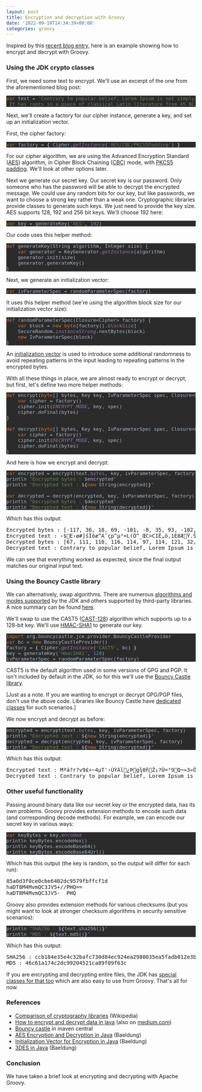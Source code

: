 ```yaml
---
layout: post
title: Encryption and decryption with Groovy
date: '2022-09-19T14:34:39+00:00'
categories: groovy
---
```

<p>Inspired by this <a href="https://asyncq.com/how-to-encrypt-and-decrypt-data-in-java" target="_blank">recent blog entry</a>, here is an example showing how to encrypt and decrypt with Groovy.</p>

<h3>Using the JDK crypto classes</h3>

<p>First, we need some text to encrypt. We'll use an excerpt of the one from the aforementioned blog post:</p><pre style="background-color:#2b2b2b;color:#a9b7c6;font-family:'JetBrains Mono',monospace;font-size:9.6pt;"><span style="color:#cc7832;">var </span>text = <span style="color:#6a8759;">'Contrary to popular belief, Lorem Ipsum is not simply random text.</span><span style="color:#cc7832;">\<br></span><span style="color:#6a8759;"> It has roots in a piece of classical Latin literature from 45 BC, making it over 2000 years old.'<br></span></pre><p>Next, we'll create a factory for our cipher instance, generate a key, and set up an initialization vector.</p><p>First, the cipher factory:</p><pre style="background-color:#2b2b2b;color:#a9b7c6;font-family:'JetBrains Mono',monospace;font-size:9.6pt;"><span style="color:#cc7832;">var </span>factory = <span style="font-weight:bold;">{ </span>Cipher.<span style="color:#9876aa;font-style:italic;">getInstance</span>(<span style="color:#6a8759;">'AES/CBC/PKCS5Padding'</span>) <span style="font-weight:bold;">}</span><br></pre><p>For our cipher algorithm, we are using the Advanced Encryption Standard (<a href="https://en.wikipedia.org/wiki/Advanced_Encryption_Standard" target="_blank">AES</a>) algorithm, in Cipher Block Chaining (<a href="https://www.highgo.ca/2019/08/08/the-difference-in-five-modes-in-the-aes-encryption-algorithm/" target="_blank">CBC</a>) mode, with <a href="https://en.wikipedia.org/wiki/Padding_(cryptography)#PKCS#5_and_PKCS#7" target="_blank">PKCS5 padding</a>. We'll look at other options later.</p><p>Next we generate our secret key. Our secret key is our password. Only someone who has the password will be able to decrypt the encrypted message. We could use any random bits for our key, but like passwords, we want to choose a strong key rather than a weak one. Cryptographic libraries provide classes to generate such keys. We just need to provide the key size. AES supports 128, 192 and 256 bit keys. We'll choose 192 here:</p><pre style="background-color:#2b2b2b;color:#a9b7c6;font-family:'JetBrains Mono',monospace;font-size:9.6pt;"><span style="color:#cc7832;">var </span>key = generateKey(<span style="color:#6a8759;">'AES'</span>, <span style="color:#6897bb;">192</span>)<br></pre><p>Our code uses this helper method:<br></p><pre style="background-color:#2b2b2b;color:#a9b7c6;font-family:'JetBrains Mono',monospace;font-size:9.6pt;"><span style="color:#cc7832;">def </span>generateKey(String algorithm, Integer size) {<br>    <span style="color:#cc7832;">var </span>generator = KeyGenerator.<span style="color:#9876aa;font-style:italic;">getInstance</span>(algorithm)<br>    generator.init(size)<br>    generator.generateKey()<br>}<br></pre><p>Next, we generate an initialization vector:<br></p><pre style="background-color:#2b2b2b;color:#a9b7c6;font-family:'JetBrains Mono',monospace;font-size:9.6pt;"><span style="color:#cc7832;">var </span>ivParameterSpec = randomParameterSpec(factory)<br></pre><p>It uses this helper method (we're using the algorithm block size for our initialization vector size):</p><pre style="background-color:#2b2b2b;color:#a9b7c6;font-family:'JetBrains Mono',monospace;font-size:9.6pt;"><span style="color:#cc7832;">def </span>randomParameterSpec(Closure&lt;Cipher&gt; factory) {<br>    <span style="color:#cc7832;">var </span>block = <span style="color:#cc7832;">new byte</span>[factory().<span style="color:#9876aa;">blockSize</span>]<br>    SecureRandom.<span style="color:#9876aa;font-style:italic;">instanceStrong</span>.nextBytes(block)<br>    <span style="color:#cc7832;">new </span>IvParameterSpec(block)<br>}<br></pre><p>An&nbsp;<a href="https://en.wikipedia.org/wiki/Initialization_vector" target="_blank" style="background-color: rgb(255, 255, 255);">initialization vector</a>&nbsp;is used to introduce some additional randomness to avoid repeating patterns in the input leading to repeating patterns in the encrypted bytes.<br></p><div>With all these things in place, we are almost ready to encrypt or decrypt, but first, let's define two more helper methods:</div><div><pre style="background-color:#2b2b2b;color:#a9b7c6;font-family:'JetBrains Mono',monospace;font-size:9.6pt;"><span style="color:#cc7832;">def </span>encrypt(<span style="color:#cc7832;">byte</span>[] bytes, Key key, IvParameterSpec spec, Closure&lt;Cipher&gt; factory) {<br>    <span style="color:#cc7832;">var </span>cipher = factory()<br>    cipher.init(<span style="color:#9876aa;font-style:italic;">ENCRYPT_MODE</span>, key, spec)<br>    cipher.doFinal(bytes)<br>}<br><br><span style="color:#cc7832;">def </span>decrypt(<span style="color:#cc7832;">byte</span>[] bytes, Key key, IvParameterSpec spec, Closure&lt;Cipher&gt; factory) {<br>    <span style="color:#cc7832;">var </span>cipher = factory()<br>    cipher.init(<span style="color:#9876aa;font-style:italic;">DECRYPT_MODE</span>, key, spec)<br>    cipher.doFinal(bytes)<br>}<br></pre></div><div>And here is how we encrypt and decrypt:</div><div><pre style="background-color:#2b2b2b;color:#a9b7c6;font-family:'JetBrains Mono',monospace;font-size:9.6pt;"><span style="color:#cc7832;">var </span>encrypted = encrypt(text.<span style="color:#9876aa;">bytes</span>, key, ivParameterSpec, factory)<br>println <span style="color:#6a8759;">"Encrypted bytes : </span>$encrypted<span style="color:#6a8759;">"<br></span>println <span style="color:#6a8759;">"Encrypted text : </span>$<span style="font-weight:bold;">{</span><span style="color:#cc7832;">new </span>String(encrypted)<span style="font-weight:bold;">}</span><span style="color:#6a8759;">"<br></span><span style="color:#6a8759;"><br></span><span style="color:#cc7832;">var </span>decrypted = decrypt(encrypted, key, ivParameterSpec, factory)<br>println <span style="color:#6a8759;">"Decrypted bytes : </span>$decrypted<span style="color:#6a8759;">"<br></span>println <span style="color:#6a8759;">"Decrypted text : </span>$<span style="font-weight:bold;">{</span><span style="color:#cc7832;">new </span>String(decrypted)<span style="font-weight:bold;">}</span><span style="color:#6a8759;">"</span></pre></div>
<p>Which has this output:</p>
<pre>Encrypted bytes : [-117, 36, 18, 69, -101, -8, 35, 93, -102, -49, -12, ..., -19, -100]
Encrypted text : ‹$E›ø#]šÏôæ”Á˜çp^µ³=L(Ö^_ŒC&gt;CIË„ö,1É8ÆŸ.Š?vßG,Èw‰å¼zÜf&gt;?µ›D¹éÆk€	°˜2êÔ}í©àhl$&gt;?¹¡Kå3ÔO?±&amp;…êî¶Ê–¾°®q®à—0ú‘ÔhO&lt;H¦ç®Ç”ÈhAëjó QPyƒy6Ä¤*´un¼ï¯m¨´ÙjeJtëº\ó6ÆªKªœíœ
Decrypted bytes : [67, 111, 110, 116, 114, 97, 114, 121, 32, 116, 111, 32, ..., 100, 46]
Decrypted text : Contrary to popular belief, Lorem Ipsum is not simply random text. It has roots in a piece of classical Latin literature from 45 BC, making it over 2000 years old.
</pre>
<p>We can see that everything worked as expected, since the final output matches our original input text.</p>

<h3>Using the Bouncy Castle library</h3>

<p>We can alternatively, swap algorithms. There are numerous <a href="https://docs.oracle.com/en/java/javase/11/docs/api/java.base/javax/crypto/Cipher.html" target="_blank">algorithms and modes supported</a> by the JDK and others supported by third-party libraries. A nice summary can be found <a href="https://en.wikipedia.org/wiki/Comparison_of_cryptography_libraries" target="_blank">here</a>.</p>
<p>We'll swap to use the CAST5 (<a href="https://en.wikipedia.org/wiki/CAST-128" target="_blank">CAST-128</a>) algorithm which supports up to a 128-bit key. We'll use <a href="https://en.wikipedia.org/w/index.php?title=HMAC-SHA1" target="_blank">HMAC-SHA1</a> to generate our key.</p><pre style="background-color:#2b2b2b;color:#a9b7c6;font-family:'JetBrains Mono',monospace;font-size:9.6pt;"><span style="color:#cc7832;">import </span>org.bouncycastle.jce.provider.BouncyCastleProvider<br><span style="color:#cc7832;">var </span>bc = <span style="color:#cc7832;">new </span>BouncyCastleProvider()<br>factory = <span style="font-weight:bold;">{ </span>Cipher.<span style="color:#9876aa;font-style:italic;">getInstance</span>(<span style="color:#6a8759;">'CAST5'</span>, bc) <span style="font-weight:bold;">}<br></span>key = generateKey(<span style="color:#6a8759;">'HmacSHA1'</span>, <span style="color:#6897bb;">128</span>)<br>ivParameterSpec = randomParameterSpec(factory)<br></pre><p>CAST5 is the default algorithm used in some versions of GPG and PGP. It isn't included by default in the JDK, so for this we'll use the <a href="https://www.bouncycastle.org/java.html" target="_blank">Bouncy Castle library</a>.</p><p>[Just as a note. If you are wanting to encrypt or decrypt GPG/PGP files, don't use the above code. Libraries like Bouncy Castle have <a href="https://www.bouncycastle.org/docs/pgdocs1.8on/index.html" target="_blank">dedicated classes</a> for such scenarios.]</p><p>We now encrypt and decrypt as before:</p><pre style="background-color:#2b2b2b;color:#a9b7c6;font-family:'JetBrains Mono',monospace;font-size:9.6pt;">encrypted = encrypt(text.<span style="color:#9876aa;">bytes</span>, key, ivParameterSpec, factory)<br>println <span style="color:#6a8759;">"Encrypted text : </span>$<span style="font-weight:bold;">{</span><span style="color:#cc7832;">new </span>String(encrypted)<span style="font-weight:bold;">}</span><span style="color:#6a8759;">"<br></span>decrypted = decrypt(encrypted, key, ivParameterSpec, factory)<br>println <span style="color:#6a8759;">"Decrypted text : </span>$<span style="font-weight:bold;">{</span><span style="color:#cc7832;">new </span>String(decrypted)<span style="font-weight:bold;">}</span><span style="color:#6a8759;">"<br></span></pre>
<p>Which has this output:</p>
<pre>Encrypted text : Mªá?r?v9£÷~4µT'›ÙÝÁl¿Þg¾0ñŽ¡?Ü=³9Q¬»3«ÖÁ¡µ ¾@4÷`FñÙŠfø7¥#›v¤Í–‰¼Ü¢ƒE6ôŽTÙlæÏz&gt;o?àL›¡¢z1nÖo9]šOÔ¼SÔOÍ#Ý7LœÀî}ó5m%q•»l%/AWT´¢zH#tì†±l¶£—Œ«©wˆÃ®&gt;®Ü6ër-E
Decrypted text : Contrary to popular belief, Lorem Ipsum is not simply random text. It has roots in a piece of classical Latin literature from 45 BC, making it over 2000 years old.
</pre>

<h3>Other useful functionality</h3>
<p>Passing around binary data like our secret key or the encrypted data, has its own problems. Groovy provides extension methods to encode such data (and corresponding decode methods). For example, we can encode our secret key in various ways:</p><pre style="background-color:#2b2b2b;color:#a9b7c6;font-family:'JetBrains Mono',monospace;font-size:9.6pt;"><span style="color:#cc7832;">var </span>keyBytes = key.<span style="color:#9876aa;">encoded<br></span>println keyBytes.encodeHex()<br>println keyBytes.encodeBase64()<br>println keyBytes.encodeBase64Url()<br></pre><p>Which has this output (the key is random, so the output will differ for each run):</p>

<pre>85a0d3f0ce0cbe6402dc9579fbffcf1d
haDT8M4MvmQC3JV5+//PHQ==
haDT8M4MvmQC3JV5-__PHQ
</pre>

<p>Groovy also provides extension methods for various checksums (but you might want to look at stronger checksum algorithms in security sensitive scenarios):</p><pre style="background-color:#2b2b2b;color:#a9b7c6;font-family:'JetBrains Mono',monospace;font-size:9.6pt;">println <span style="color:#6a8759;">"SHA256 : </span>$<span style="font-weight:bold;">{</span>text.sha256()<span style="font-weight:bold;">}</span><span style="color:#6a8759;">"<br></span>println <span style="color:#6a8759;">"MD5 : </span>$<span style="font-weight:bold;">{</span>text.md5()<span style="font-weight:bold;">}</span><span style="color:#6a8759;">"<br></span></pre><p>Which has this output:</p>

<pre>SHA256 : ccb184e35e4c32bafc730d84ec924ea2980035ea5fadb012e3b2b31abf4323c9
MD5 : 46c61a174c2dc99204521ca89f09f63c
</pre>
<p>If you are encrypting and decrypting entire files, the JDK has <a href="https://www.baeldung.com/java-cipher-input-output-stream" target="_blank">special classes for that too</a> which are also easy to use from Groovy. That's all for now.</p>

<h3>References</h3>

<ul><li><a href="https://en.wikipedia.org/wiki/Comparison_of_cryptography_libraries" target="_blank">Comparison of cryptography libraries</a>&nbsp;(Wikipedia)</li><li><a href="https://asyncq.com/how-to-encrypt-and-decrypt-data-in-java" target="_blank">How to encrypt and decrypt data in java</a>&nbsp;(also on <a href="https://i-sammy.medium.com/how-to-encrypt-and-decrypt-data-in-java-de41be237422" target="_blank">medium.com</a>)</li><li><a href="https://mvnrepository.com/artifact/org.bouncycastle/bcprov-jdk18on/1.71.1" target="_blank">Bouncy castle</a> in maven central</li><li><a href="https://www.baeldung.com/java-aes-encryption-decryption" target="_blank">AES Encryption and Decryption&nbsp;in Java</a> (Baeldung)</li><li><a href="https://www.baeldung.com/java-encryption-iv" target="_blank">Initialization Vector for Encryption in Java</a> (Baeldung)</li><li><a href="https://www.baeldung.com/java-3des" target="_blank">3DES in Java</a> (Baeldung)<br></li></ul>


<h3>Conclusion</h3>

<p>We have taken a brief look at encrypting and decrypting with Apache Groovy.</p>
